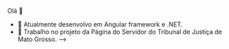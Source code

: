 Olá 👋

- 🔭 Atualmente desenvolvo em Angular framework e .NET.
- 🌱 Trabalho no projeto da Página do Servidor do Tribunal de Justiça de Mato Grosso.
-->
